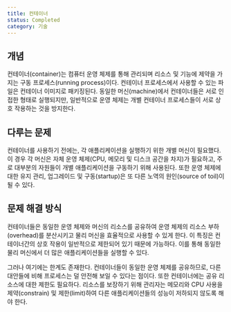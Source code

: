 ```yaml
---
title: 컨테이너
status: Completed
category: 기술
---
```


## 개념
컨테이너(container)는 컴퓨터 운영 체제를 통해 관리되며 리소스 및 기능에 제약을 가지는 구동 프로세스(running process)이다. 컨테이너 프로세스에서 사용할 수 있는 파일은 컨테이너 이미지로 패키징된다. 동일한 머신(machine)에서 컨테이너들은 서로 인접한 형태로 실행되지만, 일반적으로 운영 체제는 개별 컨테이너 프로세스들이 서로 상호 작용하는 것을 방지한다.

## 다루는 문제
컨테이너를 사용하기 전에는, 각 애플리케이션을 실행하기 위한 개별 머신이 필요했다. 이 경우 각 머신은 자체 운영 체제(CPU, 메모리 및 디스크 공간을 차지)가 필요하고, 주로 대부분의 자원들이 개별 애플리케이션을 구동하기 위해 사용된다. 또한 운영 체제에 대한 유지 관리, 업그레이드 및 구동(startup)은 또 다른 노역의 원인(source of toil)이 될 수 있다.

## 문제 해결 방식
컨테이너들은 동일한 운영 체제와 머신의 리소스를 공유하여 운영 체제의 리소스 부하(overhead)를 분산시키고 물리 머신을 효율적으로 사용할 수 있게 한다. 이 특징은 컨테이너간의 상호 작용이 일반적으로 제한되어 있기 때문에 가능하다. 이를 통해 동일한 물리 머신에서 더 많은 애플리케이션들을 실행할 수 있다.

그러나 여기에는 한계도 존재한다. 컨테이너들이 동일한 운영 체제를 공유하므로, 다른 대안들에 비해 프로세스는 덜 안전해 보일 수 있다는 점이다. 또한 컨테이너에는 공유 리소스에 대한 제한도 필요하다. 리소스를 보장하기 위해 관리자는 메모리와 CPU 사용을 제약(constrain) 및 제한(limit)하여 다른 애플리케이션들의 성능이 저하되지 않도록 해야 한다.
